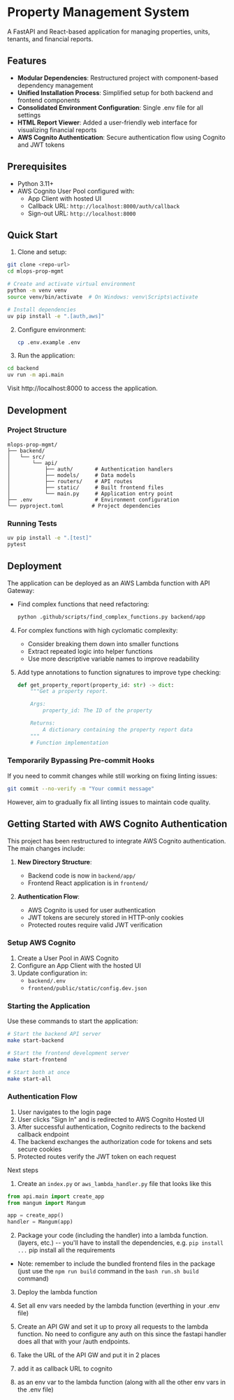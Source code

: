 # Property Management System

A FastAPI and React-based application for managing properties, units, tenants, and financial reports.

## Features

- **Modular Dependencies**: Restructured project with component-based dependency management
- **Unified Installation Process**: Simplified setup for both backend and frontend components
- **Consolidated Environment Configuration**: Single .env file for all settings
- **HTML Report Viewer**: Added a user-friendly web interface for visualizing financial reports
- **AWS Cognito Authentication**: Secure authentication flow using Cognito and JWT tokens

## Prerequisites

- Python 3.11+ 
- AWS Cognito User Pool configured with:
  - App Client with hosted UI
  - Callback URL: `http://localhost:8000/auth/callback`
  - Sign-out URL: `http://localhost:8000`

## Quick Start

1. Clone and setup:
```bash
git clone <repo-url>
cd mlops-prop-mgmt

# Create and activate virtual environment
python -m venv venv
source venv/bin/activate  # On Windows: venv\Scripts\activate

# Install dependencies
uv pip install -e ".[auth,aws]"
```

2. Configure environment:
   ```bash
   cp .env.example .env
   ```

3. Run the application:
```bash
cd backend
uv run -m api.main
```

Visit http://localhost:8000 to access the application.

## Development

### Project Structure
```
mlops-prop-mgmt/
├── backend/
│   └── src/
│       └── api/
│           ├── auth/       # Authentication handlers
│           ├── models/     # Data models
│           ├── routers/    # API routes
│           ├── static/     # Built frontend files
│           └── main.py     # Application entry point
├── .env                    # Environment configuration
└── pyproject.toml         # Project dependencies
```

### Running Tests
```bash
uv pip install -e ".[test]"
pytest
```

## Deployment

The application can be deployed as an AWS Lambda function with API Gateway:

   - Find complex functions that need refactoring:
     ```bash
     python .github/scripts/find_complex_functions.py backend/app
     ```

4. For complex functions with high cyclomatic complexity:
   - Consider breaking them down into smaller functions
   - Extract repeated logic into helper functions
   - Use more descriptive variable names to improve readability

5. Add type annotations to function signatures to improve type checking:
   ```python
   def get_property_report(property_id: str) -> dict:
       """Get a property report.

       Args:
           property_id: The ID of the property

       Returns:
           A dictionary containing the property report data
       """
       # Function implementation
   ```

### Temporarily Bypassing Pre-commit Hooks

If you need to commit changes while still working on fixing linting issues:

```bash
git commit --no-verify -m "Your commit message"
```

However, aim to gradually fix all linting issues to maintain code quality.

## Getting Started with AWS Cognito Authentication

This project has been restructured to integrate AWS Cognito authentication. The main changes include:

1. **New Directory Structure**:
   - Backend code is now in `backend/app/`
   - Frontend React application is in `frontend/`

2. **Authentication Flow**:
   - AWS Cognito is used for user authentication
   - JWT tokens are securely stored in HTTP-only cookies
   - Protected routes require valid JWT verification

### Setup AWS Cognito

1. Create a User Pool in AWS Cognito
2. Configure an App Client with the hosted UI
3. Update configuration in:
   - `backend/.env`
   - `frontend/public/static/config.dev.json`

### Starting the Application

Use these commands to start the application:

```bash
# Start the backend API server
make start-backend

# Start the frontend development server
make start-frontend

# Start both at once
make start-all
```

### Authentication Flow

1. User navigates to the login page
2. User clicks "Sign In" and is redirected to AWS Cognito Hosted UI
3. After successful authentication, Cognito redirects to the backend callback endpoint
4. The backend exchanges the authorization code for tokens and sets secure cookies
5. Protected routes verify the JWT token on each request



Next steps

1. Create an `index.py` or `aws_lambda_handler.py` file that looks like this

```python
from api.main import create_app
from mangum import Mangum

app = create_app()
handler = Mangum(app)
```

2. Package your code (including the handler) into a lambda function. (layers, etc.) -- you'll have to install the dependencies, e.g. `pip install ...` pip install all the requirements

* Note: remember to include the bundled frontend files in the package (just use the `npm run build` command in the `bash run.sh build` command)

3. Deploy the lambda function

4. Set all env vars needed by the lambda function (everthing in your .env file)

5. Create an API GW and set it up to proxy all requests to the lambda function. No need to configure any auth on this since the fastapi handler does all that with your /auth endpoints.

6. Take the URL of the API GW and put it in 2 places

  1. add it as callback URL to cognito

  2. as an env var to the lambda function (along with all the other env vars in the .env file)